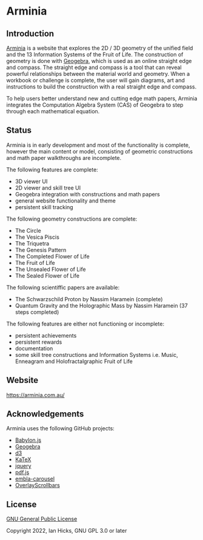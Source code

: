 # Arminia

## Introduction

[Arminia](https://arminia.com.au/) is a website that explores the 2D / 3D geometry of the unified field and the 13 Information Systems of the Fruit of Life. The construction of geometry is done with [Geogebra](https://www.geogebra.org/), which is used as an online straight edge and compass. The straight edge and compass is a tool that can reveal powerful relationships between the material world and geometry. When a workbook or challenge is complete, the user will gain diagrams, art and instructions to build the construction with a real straight edge and compass.

To help users better understand new and cutting edge math papers, Arminia integrates the Computation Algebra System (CAS) of Geogebra to step through each mathematical equation.

## Status

Arminia is in early development and most of the functionality is complete, however the main content or model, consisting of geometric constructions and math paper walkthroughs are incomplete.

The following features are complete:
- 3D viewer UI
- 2D viewer and skill tree UI
- Geogebra integration with constructions and math papers
- general website functionality and theme
- persistent skill tracking

The following geometry constructions are complete:
- The Circle 
- The Vesica Piscis
- The Triquetra
- The Genesis Pattern
- The Completed Flower of Life
- The Fruit of Life
- The Unsealed Flower of Life
- The Sealed Flower of Life

The following scientiffic papers are available:
- The Schwarzschild Proton by Nassim Haramein (complete)
- Quantum Gravity and the Holographic Mass by Nassim Haramein (37 steps completed)

The following features are either not functioning or incomplete:
- persistent achievements
- persistent rewards
- documentation
- some skill tree constructions and Information Systems i.e. Music, Enneagram and Holofractalgraphic Fruit of Life

## Website

https://arminia.com.au/

## Acknowledgements

Arminia uses the following GitHub projects:
- [Babylon.js](https://github.com/BabylonJS)
- [Geogebra](https://github.com/geogebra/geogebra)
- [d3](https://github.com/d3/d3)
- [KaTeX](https://github.com/KaTeX/KaTeX)
- [jquery](https://github.com/jquery/jquery)
- [pdf.js](https://github.com/mozilla/pdf.js/)
- [embla-carousel](https://github.com/davidjerleke/embla-carousel)
- [OverlayScrollbars](https://github.com/KingSora/OverlayScrollbars)


## License

[GNU General Public License](http://www.gnu.org/licenses/)

Copyright 2022, Ian Hicks, GNU GPL 3.0 or later



